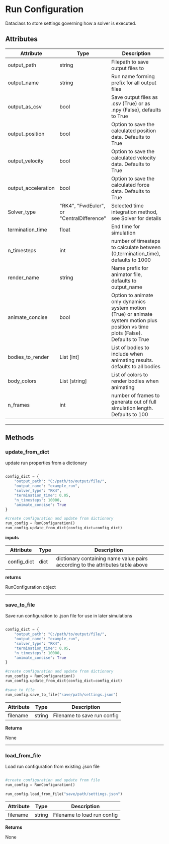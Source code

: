 # Run Configuration

Dataclass to store settings governing how a solver is executed.

## Attributes

| Attribute | Type | Description|
|---------|-------------|-------------|
| output_path | string | Filepath to save output files to |
| output_name | string | Run name forming prefix for all output files | 
| output_as_csv | bool | Save output files as .csv (True) or as .npy (False), defaults to True | 
| output_position | bool | Option to save the calculated position data. Defaults to True | 
| output_velocity | bool | Option to save the calculated velocity data. Defaults to True |
| output_acceleration | bool | Option to save the calculated force data. Defaults to True |
| Solver_type | "RK4", "FwdEuler", or "CentralDifference" | Selected time integration method, see Solver for details |
| termination_time | float | End time for simulation |
| n_timesteps | int | number of timesteps to calculate between (0,termination_time), defaults to 1000 |
| render_name | string | Name prefix for animator file, defaults to output_name |
| animate_concise | bool | Option to animate only dynamics system motion (True) or animate system motion plus position vs time plots (False).  Defaults to True |
| bodies_to_render | List [int] | List of bodies to include when animating results. defaults to all bodies |
| body_colors | List [string] | List of colors to render bodies when animating |
| n_frames | int | number of frames to generate out of full simulation length. Defaults to 100 |

---

## Methods

### __update_from_dict__

update run properties from a dictionary
```python

config_dict = {
    "output_path": "C:/path/to/output/file/",
    "output_name": "example_run",
    "solver_type": "RK4",
    "termination_time": 0.05,
    "n_timesteps": 10000,
    "animate_concise": True
}

#create configuration and update from dictionary
run_config = RunConfiguration()
run_config.update_from_dict(config_dict=config_dict)

```
__inputs__

| Attribute | Type | Description|
|---------|-------------|-------------|
| config_dict | dict | dictionary containing name value pairs according to the attributes table above |

__returns__

RunConfiguration object

---

### __save_to_file__

Save run configuration to .json file for use in later simulations

```python

config_dict = {
    "output_path": "C:/path/to/output/file/",
    "output_name": "example_run",
    "solver_type": "RK4",
    "termination_time": 0.05,
    "n_timesteps": 10000,
    "animate_concise": True
}

#create configuration and update from dictionary
run_config = RunConfiguration()
run_config.update_from_dict(config_dict=config_dict)

#save to file
run_config.save_to_file("save/path/settings.json")
```

| Attribute | Type | Description|
|---------|-------------|-------------|
| filename | string | Filename to save run config |

__Returns__

None

---

### __load_from_file__

Load run configuration from existing .json file

```python

#create configuration and update from file
run_config = RunConfiguration()

run_config.load_from_file("save/path/settings.json")
```

| Attribute | Type | Description|
|---------|-------------|-------------|
| filename | string | Filename to load run config |

__Returns__

None

